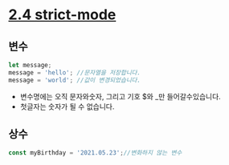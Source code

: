 # [2.4 strict-mode](https://ko.javascript.info/variables)

## 변수
```javascript
let message;
message = 'hello'; //문자열을 저장합니다.
message = 'world'; //값이 변경되었습니다.
```
* 변수명에는 오직 문자와숫자, 그리고 기호 $와 _만 들어갈수있습니다.
* 첫글자는 숫자가 될 수 없습니다.

## 상수
```javascript
const myBirthday = '2021.05.23';//변화하지 않는 변수
```